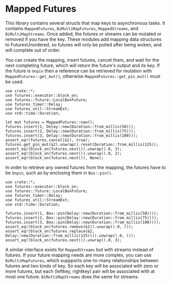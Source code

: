 # Mapped Futures

This library contains several structs that map keys to asynchronous tasks. It contains `MappedFutures`, `BiMultiMapFutures`, `MappedStreams`, and `BiMultiMapStreams`. Once added, the futures or streams can be mutated or removed if you have the key. These modules add mapping data structures to FuturesUnordered, so futures will only be polled after being woken, and will complete out of order.

You can create the mapping, insert futures, cancel them, and wait for the next completing future, which will return the future's output and its key. If the future is `Unpin` then a reference can be retrieved for mutation with `MappedFutures::get_mut()`, otherwise `MappedFutures::get_pin_mut()` must be used.

```
use crate::*;
use futures::executor::block_on;
use futures::future::LocalBoxFuture;
use futures_timer::Delay;
use futures_util::StreamExt;
use std::time::Duration;

let mut futures = MappedFutures::new();
futures.insert(1, Delay::new(Duration::from_millis(50)));
futures.insert(2, Delay::new(Duration::from_millis(75)));
futures.insert(3, Delay::new(Duration::from_millis(100)));
assert_eq!(futures.cancel(&1), true);
futures.get_pin_mut(&2).unwrap().reset(Duration::from_millis(125));
assert_eq!(block_on(futures.next()).unwrap().0, 3);
assert_eq!(block_on(futures.next()).unwrap().0, 2);
assert_eq!(block_on(futures.next()), None);
```

In order to retrieve any owned futures from the mapping, the futures have to be `Unpin`, such as by enclosing them in `Box::pin()`.

```
use crate::*;
use futures::executor::block_on;
use futures::future::LocalBoxFuture;
use futures_timer::Delay;
use futures_util::StreamExt;
use std::time::Duration;

futures.insert(1, Box::pin(Delay::new(Duration::from_millis(50))));
futures.insert(2, Box::pin(Delay::new(Duration::from_millis(75))));
futures.insert(3, Box::pin(Delay::new(Duration::from_millis(100))));
assert_eq!(block_on(futures.remove(&1)).unwrap().0, ());
assert_eq!(block_on(futures.replace(&2, Delay::new(Duration::from_millis(125)))).unwrap().0, ());
assert_eq!(block_on(futures.next()).unwrap().0, 3);
```

A similar interface exists for `MappedStreams` but with streams instead of futures. If your future mapping needs are more complex, you can use `BiMultiMapFutures`, which suppports one-to-many relationships between futures and two kinds of key. So each key will be associated with zero or more futures, but each (leftkey, rightkey) pair will be associated with at most one future. `BiMultiMapStreams` does the same for streams.
